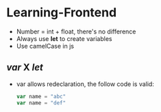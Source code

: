 # Learning-Frontend

* Number = int + float, there's no difference
* Always use **let** to create variables
* Use camelCase in js


## *var* X *let*
* var allows redeclaration, the follow code is valid:
    ```js
    var name = "abc"
    var name = "def"
    ```
